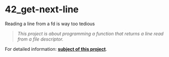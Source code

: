 # 42_get-next-line
Reading a line from a fd is way too tedious

> _This project is about programming a function that returns a line read from a file descriptor._

For detailed information: [**subject of this project**](https://github.com/yasminefontenele/42_get-next-line/blob/main/Get_next_line.pdf).
